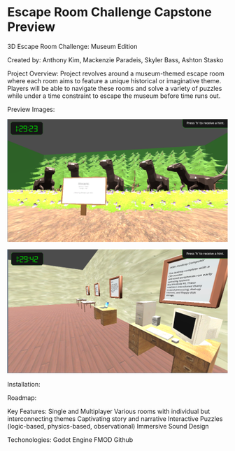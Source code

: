 # Escape Room Challenge Capstone Preview

3D Escape Room Challenge: Museum Edition

Created by: Anthony Kim, Mackenzie Paradeis, Skyler Bass, Ashton Stasko

Project Overview: Project revolves around a museum-themed escape room where each room aims to feature a unique historical or imaginative theme. Players will be able to navigate these rooms and solve a variety of puzzles while under a time constraint to escape the museum before time runs out.

Preview Images:

![Prehistoric Exhibit](Assets/DinoExhibit.png)

![Technology Exhibit](Assets/TechExhibit.png)

Installation:

Roadmap:

Key Features: Single and Multiplayer Various rooms with individual but interconnecting themes Captivating story and narrative Interactive Puzzles (logic-based, physics-based, observational) Immersive Sound Design

Techonologies: Godot Engine FMOD Github
